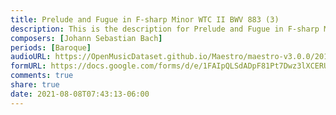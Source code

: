 ```yaml
---
title: Prelude and Fugue in F-sharp Minor WTC II BWV 883 (3)
description: This is the description for Prelude and Fugue in F-sharp Minor WTC II BWV 883 by Johann Sebastian Bach
composers: [Johann Sebastian Bach]
periods: [Baroque]
audioURL: https://OpenMusicDataset.github.io/Maestro/maestro-v3.0.0/2017/MIDI-Unprocessed_043_PIANO043_MID--AUDIO-split_07-06-17_Piano-e_1-03_wav--1.midi
formURL: https://docs.google.com/forms/d/e/1FAIpQLSdADpF81Pt7Dwz3lXCERUHMt3CNqpWD5rxSWXp4e1-NL3XCbg/viewform
comments: true
share: true
date: 2021-08-08T07:43:13-06:00
---
```


